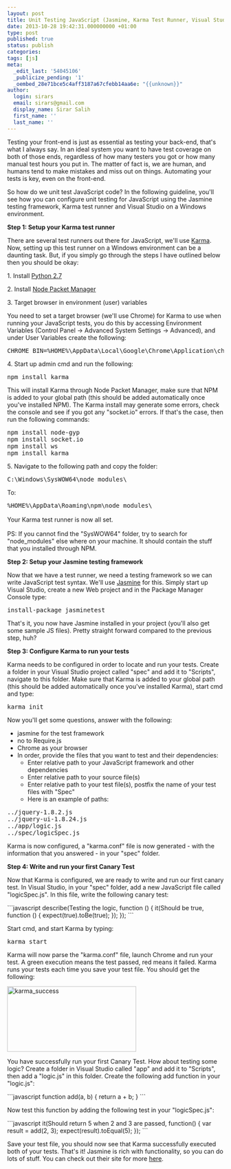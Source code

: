```yaml
---
layout: post
title: Unit Testing JavaScript (Jasmine, Karma Test Runner, Visual Studio)
date: 2013-10-28 19:42:31.000000000 +01:00
type: post
published: true
status: publish
categories:
tags: [js]
meta:
  _edit_last: '54045106'
  _publicize_pending: '1'
  _oembed_28e71bce5c4aff3187a67cfebb14aa6e: "{{unknown}}"
author:
  login: sirars
  email: sirars@gmail.com
  display_name: Sirar Salih
  first_name: ''
  last_name: ''
---
```

<p>Testing your front-end is just as essential as testing your back-end, that's what I always say. In an ideal system you want to have test coverage on both of those ends, regardless of how many testers you got or how many manual test hours you put in. The matter of fact is, we are human, and humans tend to make mistakes and miss out on things. Automating your tests is key, even on the front-end.</p>
<p>So how do we unit test JavaScript code? In the following guideline, you'll see how you can configure unit testing for JavaScript using the Jasmine testing framework, Karma test runner and Visual Studio on a Windows environment.</p>
<p><strong>Step 1: Setup your Karma test runner</strong></p>
<p>There are several test runners out there for JavaScript, we'll use <a title="Karma" href="http://karma-runner.github.io/0.10/index.html">Karma</a>. Now, setting up this test runner on a Windows environment can be a daunting task. But, if you simply go through the steps I have outlined below then you should be okay:</p>
<p>1. Install <a title="Python 2.7" href="http://www.python.org/download/releases/2.7/">Python 2.7</a></p>
<p>2. Install <a title="Node Packet Manager" href="http://nodejs.org/download/">Node Packet Manager</a></p>
<p>3. Target browser in environment (user) variables</p>
<p>You need to set a target browser (we'll use Chrome) for Karma to use when running your JavaScript tests, you do this by accessing Environment Variables (Control Panel -&gt; Advanced System Settings -&gt; Advanced), and under User Variables create the following:</p>
<pre>CHROME_BIN=%HOME%\AppData\Local\Google\Chrome\Application\chrome.exe</pre>
<p>4. Start up admin cmd and run the following:</p>
<pre>npm install karma</pre>
<p>This will install Karma through Node Packet Manager, make sure that NPM is added to your global path (this should be added automatically once you've installed NPM). The Karma install may generate some errors, check the console and see if you got any "socket.io" errors. If that's the case, then run the following commands:</p>
<pre>npm install node-gyp
npm install socket.io
npm install ws
npm install karma</pre>
<p>5. Navigate to the following path and copy the folder:</p>
<pre>C:\Windows\SysWOW64\node_modules\</pre>
<p>To:</p>
<pre>%HOME%\AppData\Roaming\npm\node_modules\</pre>
<p><span style="line-height:1.5;">Your Karma test runner is now all set.</span></p>
<p>PS: If you cannot find the "SysWOW64" folder, try to search for "node_modules" else where on your machine. It should contain the stuff that you installed through NPM.</p>
<p><strong>Step 2: Setup your Jasmine testing framework</strong></p>
<p>Now that we have a test runner, we need a testing framework so we can write JavaScript test syntax. We'll use <a title="Jasmine" href="http://pivotal.github.io/jasmine/">Jasmine</a> for this. Simply start up Visual Studio, create a new Web project and in the Package Manager Console type:</p>
<pre>install-package jasminetest</pre>
<p>That's it, you now have Jasmine installed in your project (you'll also get some sample JS files). Pretty straight forward compared to the previous step, huh?</p>
<p><strong> Step 3: Configure Karma to run your tests</strong></p>
<p>Karma needs to be configured in order to locate and run your tests. Create a folder in your Visual Studio project called "spec" and add it to "Scripts", navigate to this folder. Make sure that Karma is added to your global path (this should be added automatically once you've installed Karma), start cmd and type:</p>
<pre>karma init</pre>
<p>Now you'll get some questions, answer with the following:</p>
<ul>
<li>jasmine for the test framework</li>
<li>no to Require.js</li>
<li>Chrome as your browser</li>
<li>In order, provide the files that you want to test and their dependencies:
<ul>
<li>Enter relative path to your JavaScript framework and other dependencies</li>
<li>Enter relative path to your source file(s)</li>
<li>Enter relative path to your test file(s), postfix the name of your test files with "Spec"</li>
<li>Here is an example of paths:</li>
</ul>
</li>
</ul>
<pre>../jquery-1.8.2.js
../jquery-ui-1.8.24.js
../app/logic.js
../spec/logicSpec.js</pre>
<p>Karma is now configured, a "karma.conf" file is now generated - with the information that you answered - in your "spec" folder.</p>
<p><strong>Step 4: Write and run your first Canary Test</strong></p>
<p>Now that Karma is configured, we are ready to write and run our first canary test. In Visual Studio, in your "spec" folder, add a new JavaScript file called "logicSpec.js". In this file, write the following canary test:</p>
```javascript 
describe(Testing the logic, function () {
    it(Should be true, function () {
        expect(true).toBe(true);
    });
});
```
<p>Start cmd, and start Karma by typing:</p>
<pre>karma start</pre>
<p>Karma will now parse the "karma.conf" file, launch Chrome and run your test. A green execution means the test passed, red means it failed. Karma runs your tests each time you save your test file. You should get the following:</p>
<p><a href="https://sirars.files.wordpress.com/2013/10/karma_success.png"><img class="alignnone size-medium wp-image-12" alt="karma_success" src="https://sirars.files.wordpress.com/2013/10/karma_success.png?w=300" width="300" height="152" /></a></p>
<p>You have successfully run your first Canary Test. How about testing some logic? Create a folder in Visual Studio called "app" and add it to "Scripts", then add a "logic.js" in this folder. Create the following add function in your "logic.js":</p>
```javascript 
function add(a, b) {
    return a + b;
}
```
<p>Now test this function by adding the following test in your "logicSpec.js":</p>
```javascript 
it(Should return 5 when 2 and 3 are passed, function() {
    var result = add(2, 3);
    expect(result).toEqual(5);
});
```
<p>Save your test file, you should now see that Karma successfully executed both of your tests. That's it! Jasmine is rich with functionality, so you can do lots of stuff. You can check out their site for more <a title="Jasmine" href="http://pivotal.github.io/jasmine/">here</a>.</p>